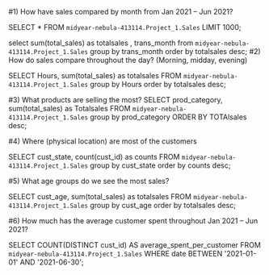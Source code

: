 #1)	How have sales compared by month from Jan 2021 – Jun 2021?

SELECT *  FROM `midyear-nebula-413114.Project_1.Sales` LIMIT 1000;

select sum(total_sales) as totalsales , trans_month from `midyear-nebula-413114.Project_1.Sales`
group by trans_month order by totalsales desc;
#2)	How do sales compare throughout the day? (Morning, midday, evening)

SELECT Hours, sum(total_sales)  as totalsales FROM `midyear-nebula-413114.Project_1.Sales`
group by Hours order by totalsales desc;

#3)	What products are selling the most?
SELECT prod_category, sum(total_sales) as Totalsales  FROM `midyear-nebula-413114.Project_1.Sales` 
group by prod_category ORDER BY TOTAlsales desc;

#4)	Where (physical location) are most of the customers

SELECT  cust_state, count(cust_id) as counts   FROM `midyear-nebula-413114.Project_1.Sales`
 group by cust_state order by counts desc;

#5)	What age groups do we see the most sales?


SELECT cust_age, sum(total_sales) as totalsales  FROM `midyear-nebula-413114.Project_1.Sales` 
 group by cust_age  order by totalsales desc;


 #6)	How much has the average customer spent throughout Jan 2021 – Jun 2021?


SELECT 
     COUNT(DISTINCT cust_id) AS average_spent_per_customer
FROM 
    `midyear-nebula-413114.Project_1.Sales`
WHERE 
    date BETWEEN '2021-01-01' AND '2021-06-30';



